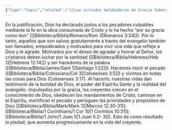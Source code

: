 ```yaml
---
{"type":"topic","related":["[[Las virtudes moldeadoras de Gracia Soberana]]"],"dg-publish":true,"permalink":"/biblioteca/temas-biblicos/la-vida-de-piedad/","dgPassFrontmatter":true}
---
```



En la justificación, Dios ha declarado justos a los pecadores culpables mediante la fe en la obra consumada de Cristo y lo ha hecho “por su gracia como don” ([[Biblioteca/Biblia/Romans/Rom 3\|Romanos 3:24]]). Por lo tanto, aquellos que son salvos gratuitamente a través del evangelio también son llamados, empoderados y motivados para vivir una vida que refleje a Dios y le agrade. Motivados por el deseo de agradar y honrar al Señor, los cristianos deben luchar por la santidad ([[Biblioteca/Biblia/Hebrews/Heb 12\|Hebreos 12:14]]) y ser hacedores de la palabra ([[Biblioteca/Biblia/James/Sant 1\|Santiago 1:22]]). Hacemos morir el pecado ([[Biblioteca/Biblia/Colossians/Col 3\|Colosenses 3:5]]) y vivimos en todas las cosas para Dios (Colosenses 3:17). Al hacerlo, nuestras vidas dan testimonio de la bondad de Dios, el poder del Espíritu Santo y la realidad del evangelio. Impulsados por la gracia, los creyentes crecen en el conocimiento de Dios, obedecen los mandamientos de Cristo, caminan en el Espíritu, mortifican el pecado y persiguen las prioridades y propósitos de Dios ([[Biblioteca/Biblia/Mark/Mark 12\|Marcos 12:30-31]]; [[Biblioteca/Biblia/1 Corinthians/1 Cor 10\|1 Corintios 10:31]]; [[Biblioteca/Biblia/1 John/1 Juan 5\|1 Juan 5:2- 3]]). Esto da como resultado la piedad, que aumenta progresivamente en la vida del creyente.